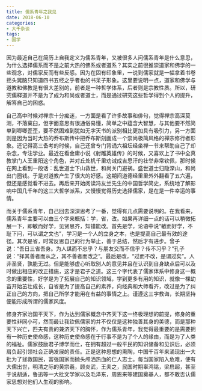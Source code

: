 ```yaml
---
title: 儒系青年之我见
date: 2018-06-10
categories:
- 大千杂谈
tags:
- 国学
---
```


因为最近自己在简历上自我定义为儒系青年，又被很多人问儒系青年是什么意思，为什么选择儒系而不是之前大热的佛系或者道系？其实之前很推崇道家和佛学的一些观念，对儒家反而有些反感。因为在固有印象里，一说到儒家就是一幅拿着书卷摇头晃脑只知道四书五经之乎者也的书呆子形象。这里要说明一点，道家和佛学与道教和佛教是有很大差别的，前者是一种哲学体系，后者则是宗教性质。所以，研究儒释道并不是为了成为和尚或者道士，而是通过研究这些哲学得到个人的提升，解答自己的困惑。

自己高中时候对禅宗十分痴迷，一方面是看了许多故事和俳句，觉得禅宗高深莫测，不落窠臼，但字面意思有很通俗易懂，简单之中蕴含大智慧，与其他要不然简单到唧唧歪歪，要不然困难到犹如无字天书的派别相比更加具有吸引力，另一方面则是因为当时大热的乔布斯传中把乔布斯刻画成一个崇尚极简风格的禅宗修行者形象。还记得高三备考的时候，自己还曾专门背诵六祖坛经坐禅一节来帮助自己了却杂念，专注学业。最近在看金庸小说《射雕英雄传》的时候，又喜欢上了书中全真教掌门人王重阳这个角色，并对丘处机千里劝诫成吉思汗的壮举非常钦佩，那时候在网上看到一段话：乱世道士下山救世，和尚关门避祸。盛世道士归隐深山，和尚出门圈钱。于是对道教产生了很大的好感。这期间道德经里里外外翻看了五六遍，但还是感觉看不进去。再后来开始阅读冯友兰先生的中国哲学简史，系统地了解影响中国几千年的这三大哲学派系，又慢慢觉得历史选择儒家，是在是一件幸运的事情。

而关于儒系青年，自己回去深深思考了一番，觉得有几点需要说明的。在我看来，儒系青年主要可以由三个字来概括：学，省，改。如果再详细一点的话可以稍微拓展一下，即敏而好学，见贤思齐，知错能改。首先是学，论语中说“敏而好学，不耻下问，可以谓之文也”，学习是一个人的立身之本，也是提高自己最有效的途径。其次是省，时常反思自己的行为举止，善于总结，然后才有进步。曾子说：“吾日三省吾身。为人谋而不忠乎？与朋友交而不信乎？传不习乎？”孔子说：“择其善者而从之，其不善者而改之”。最后是改，“过而不改，是谓过矣”。人非圣贤，孰能无过。但是能够虚心听取别人的意见并且在认识到自身缺点后可以及时做出相应的改正措施，这才是君子之道。这三个字代表了儒家体系中修身这一概念的重要性，好学是为了拓展自己的知识领域，学到更多有用的知识，就像一棵幼苗开始茁壮成长，自省是为了提高自己的素养，向经典和大师看齐，改过是为了纠正自己的方向，把自己所学才能用在有益的事情之上。谨遵这三字教诲，长期坚持便能形成所谓的儒家风度。

修身齐家治国平天下，作为达到儒家概念中齐天下这一终极理想的前提，修身的重要性非同小可，然而最让我钦佩儒家的并不仅仅是这种独善其身的美德，而是那种天下兴亡，匹夫有责的兼济天下的胸怀，作为儒系青年，我觉得最重要的是需要拥有一种历史使命感，这种历史使命感在于行事不是为了个人的缘由，而是为了人类的福祉。儒家鼓励君子博学而仕，在拥有超过一般平民的知识储备和见识后，必须肩负起引领社会正确发展的责任。正是这种思想的熏陶，中国千百年来涌现出一大批为了拯救国民，富强国家而抛头颅洒热血的仁人志士。每当国家陷入危难，便有大儒出世，明清之际的黄宗羲，顾炎武，王夫之，民国时期辜鸿铭，梁启超，甚至于说胡适，鲁迅等一大批文学家以及毛泽东，周恩来等建国奠基人，都不敢否认儒家思想对他们人生观的影响。

